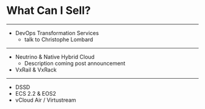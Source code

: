 # What Can I Sell?

---

* DevOps Transformation Services
  * talk to Christophe Lombard
  
---


* Neutrino & Native Hybrid Cloud
  * Description coming post announcement
* VxRail & VxRack

---

* DSSD
* ECS 2.2 & EOS2
* vCloud Air / Virtustream
